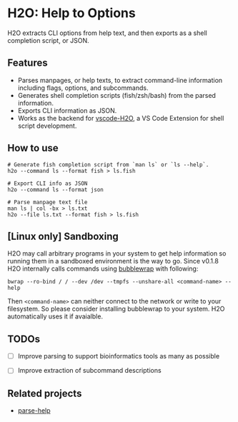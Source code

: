 # H2O: Help to Options

H2O extracts CLI options from help text, and then exports as a shell completion script, or JSON.


## Features

* Parses manpages, or help texts, to extract command-line information including flags, options, and subcommands.
* Generates shell completion scripts (fish/zsh/bash) from the parsed information.
* Exports CLI information as JSON.
* Works as the backend for [vscode-H2O](https://marketplace.visualstudio.com/items?itemName=tetradresearch.vscode-h2o), a VS Code Extension for shell script development.


## How to use

```shell
# Generate fish completion script from `man ls` or `ls --help`.
h2o --command ls --format fish > ls.fish

# Export CLI info as JSON
h2o --command ls --format json

# Parse manpage text file
man ls | col -bx > ls.txt
h2o --file ls.txt --format fish > ls.fish
```


## [Linux only] Sandboxing

H2O may call arbitrary programs in your system to get help information so running them in a sandboxed environment is the way to go. Since v0.1.8 H2O internally calls commands using [bubblewrap](https://github.com/containers/bubblewrap) with following:

```shell
bwrap --ro-bind / / --dev /dev --tmpfs --unshare-all <command-name> --help
```

Then `<command-name>` can neither connect to the network or write to your filesystem. So please consider installing bubblewrap to your system. H2O automatically uses it if avaialble.


## TODOs

- [ ] Improve parsing to support bioinformatics tools as many as possible
- [ ] Improve extraction of subcommand descriptions


## Related projects
* [parse-help](https://github.com/sindresorhus/parse-help)
